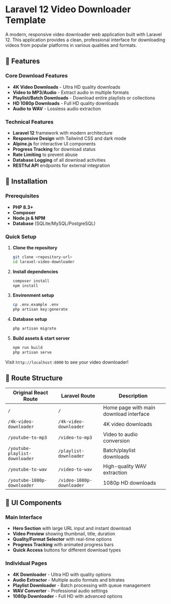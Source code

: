 # Laravel 12 Video Downloader Template

A modern, responsive video downloader web application built with Laravel 12. This application provides a clean, professional interface for downloading videos from popular platforms in various qualities and formats.

## 🎯 Features

### **Core Download Features**
- **4K Video Downloads** - Ultra HD quality downloads
- **Video to MP3/Audio** - Extract audio in multiple formats  
- **Playlist/Batch Downloads** - Download entire playlists or collections
- **HD 1080p Downloads** - Full HD quality downloads
- **Audio to WAV** - Lossless audio extraction

### **Technical Features**
- **Laravel 12** framework with modern architecture
- **Responsive Design** with Tailwind CSS and dark mode
- **Alpine.js** for interactive UI components
- **Progress Tracking** for download status
- **Rate Limiting** to prevent abuse
- **Database Logging** of all download activities
- **RESTful API** endpoints for external integration

## 🚀 Installation

### Prerequisites
- **PHP 8.3+**
- **Composer**
- **Node.js & NPM** 
- **Database** (SQLite/MySQL/PostgreSQL)

### Quick Setup

1. **Clone the repository**
   ```bash
   git clone <repository-url>
   cd laravel-video-downloader
   ```

2. **Install dependencies**
   ```bash
   composer install
   npm install
   ```

3. **Environment setup**
   ```bash
   cp .env.example .env
   php artisan key:generate
   ```

4. **Database setup**
   ```bash
   php artisan migrate
   ```

5. **Build assets & start server**
   ```bash
   npm run build
   php artisan serve
   ```

Visit `http://localhost:8000` to see your video downloader!

## 🎨 Route Structure

| Original React Route | Laravel Route | Description |
|---------------------|---------------|-------------|
| `/` | `/` | Home page with main download interface |
| `/4k-video-downloader` | `/4k-video-downloader` | 4K video downloads |
| `/youtube-to-mp3` | `/video-to-mp3` | Video to audio conversion |
| `/youtube-playlist-downloader` | `/playlist-downloader` | Batch/playlist downloads |
| `/youtube-to-wav` | `/video-to-wav` | High-quality WAV extraction |
| `/youtube-1080p-downloader` | `/video-1080p-downloader` | 1080p HD downloads |

## 📱 UI Components

### **Main Interface**
- **Hero Section** with large URL input and instant download
- **Video Preview** showing thumbnail, title, duration
- **Quality/Format Selector** with real-time options
- **Progress Tracking** with animated progress bars
- **Quick Access** buttons for different download types

### **Individual Pages**
- **4K Downloader** - Ultra HD with quality options
- **Audio Extractor** - Multiple audio formats and bitrates
- **Playlist Downloader** - Batch processing with queue management
- **WAV Converter** - Professional audio settings
- **1080p Downloader** - Full HD with advanced options
